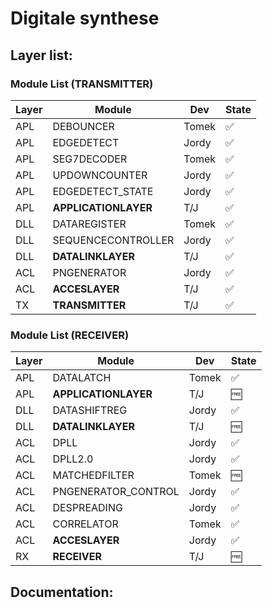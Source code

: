 # Digitale synthese

## Layer list:

### Module List (TRANSMITTER)

| Layer   | Module                        | Dev             | State              |
| ------- | ----------------------------- | --------------- | -------------------|
| APL     | DEBOUNCER		          | Tomek           | :white_check_mark: |
| APL     | EDGEDETECT                    | Jordy           | :white_check_mark: |
| APL     | SEG7DECODER                   | Tomek           | :white_check_mark: |
| APL     | UPDOWNCOUNTER                 | Jordy           | :white_check_mark: |
| APL     | EDGEDETECT_STATE              | Jordy           | :white_check_mark: |
| APL     | **APPLICATIONLAYER**          | T/J             | :white_check_mark: |
| DLL     | DATAREGISTER	          | Tomek           | :white_check_mark: |
| DLL     | SEQUENCECONTROLLER            | Jordy           | :white_check_mark: |
| DLL     | **DATALINKLAYER**             | T/J             | :white_check_mark: |
| ACL	  | PNGENERATOR		          | Jordy           | :white_check_mark: |
| ACL     | **ACCESLAYER**	          | T/J	            | :white_check_mark: |
| TX      | **TRANSMITTER**               | T/J             | :white_check_mark: |

### Module List (RECEIVER)

| Layer   | Module                        | Dev             | State       	 |
| ------- | ----------------------------- | --------------- | -------------------|
| APL     | DATALATCH                     | Tomek           | :white_check_mark: |
| APL     | **APPLICATIONLAYER**          | T/J             | :free:      	 |
| DLL     | DATASHIFTREG	          | Jordy           | :white_check_mark: |
| DLL     | **DATALINKLAYER**             | T/J             | :free:       	 |
| ACL     | DPLL                          | Jordy           | :white_check_mark: |
| ACL     | DPLL2.0                       | Jordy           | :white_check_mark: |
| ACL     | MATCHEDFILTER	          | Tomek           | :free:      	 |
| ACL     | PNGENERATOR_CONTROL           | Jordy           | :white_check_mark: |
| ACL     | DESPREADING			  | Jordy           | :white_check_mark: |
| ACL     | CORRELATOR		          | Tomek           | :white_check_mark: |
| ACL     | **ACCESLAYER**                | Jordy           | :white_check_mark: |
| RX      | **RECEIVER**                  | T/J             | :free:       	 |

## Documentation:


